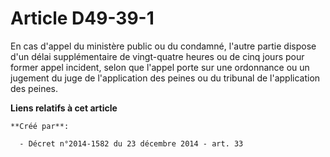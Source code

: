 # Article D49-39-1

En cas d'appel du ministère public ou du condamné, l'autre partie dispose d'un délai supplémentaire de vingt-quatre heures ou
de cinq jours pour former appel incident, selon que l'appel porte sur une ordonnance ou un jugement du juge de l'application
des peines ou du tribunal de l'application des peines.

**Liens relatifs à cet article**

	**Créé par**:

	  - Décret n°2014-1582 du 23 décembre 2014 - art. 33
